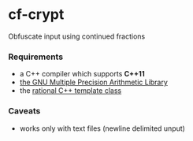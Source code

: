 # cf-crypt
Obfuscate input using continued fractions

### Requirements

* a C++ compiler which supports **C++11**
* [the GNU Multiple Precision Arithmetic Library](https://gmplib.org/)
* the [rational C++ template class](https://github.com/velnias75/rational)

### Caveats

* works only with text files (newline delimited unput)
